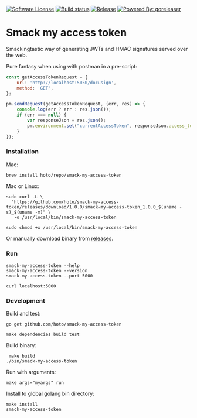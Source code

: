 [![Software License](https://img.shields.io/badge/license-MIT-brightgreen.svg?style=flat-square)](/LICENSE)
[![Build status](https://github.com/hoto/smack-my-access-token/workflows/Build%20and%20test/badge.svg?branch=master)](https://github.com/hoto/smack-my-access-token/actions)
[![Release](https://img.shields.io/github/release/hoto/smack-my-access-token.svg?style=flat-square)](https://github.com/hoto/smack-my-access-token/releases/latest)
[![Powered By: goreleaser](https://img.shields.io/badge/powered%20by-goreleaser-green.svg?style=flat-square)](https://github.com/goreleaser/goreleaser)

# Smack my access token

Smackingtastic way of generating JWTs and HMAC signatures served over the web.  

Pure fantasy when using with postman in a pre-script:

```javascript
const getAccessTokenRequest = {
    url: 'http://localhost:5050/docusign',
    method: 'GET',
};

pm.sendRequest(getAccessTokenRequest, (err, res) => {
    console.log(err ? err : res.json());
    if (err === null) {
        var responseJson = res.json();
        pm.environment.set("currentAccessToken", responseJson.access_token);
    }
});
```

### Installation
    
Mac:

    brew install hoto/repo/smack-my-access-token

Mac or Linux:

    sudo curl -L \
      "https://github.com/hoto/smack-my-access-token/releases/download/1.0.0/smack-my-access-token_1.0.0_$(uname -s)_$(uname -m)" \
       -o /usr/local/bin/smack-my-access-token

    sudo chmod +x /usr/local/bin/smack-my-access-token
    
Or manually download binary from [releases](https://github.com/hoto/smack-my-access-token/releases).
    
### Run

    smack-my-access-token --help
    smack-my-access-token --version
    smack-my-access-token --port 5000

    curl localhost:5000

### Development

Build and test:

    go get github.com/hoto/smack-my-access-token
    
    make dependencies build test
    
Build binary:

     make build
    ./bin/smack-my-access-token

Run with arguments:

    make args="myargs" run

Install to global golang bin directory:

    make install
    smack-my-access-token
    
    